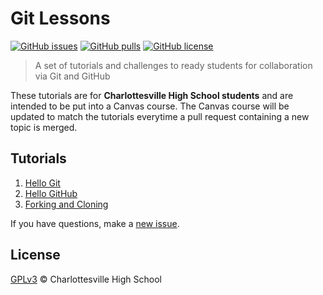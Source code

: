 # Git Lessons

[![GitHub issues](https://img.shields.io/github/issues/chssigma/git-lessons.svg?longCache=true&colorB=lightgrey&style=flat-square)](https://github.com/chssigma/git-lessons/issues)
[![GitHub pulls](https://img.shields.io/github/issues-pr/chssigma/git-lessons.svg?longCache=true&colorB=lightgrey&style=flat-square)](https://github.com/chssigma/git-lessons/pulls)
[![GitHub license](https://img.shields.io/github/license/chssigma/git-lessons.svg?longCache=true&style=flat-square)](https://github.com/chssigma/git-lessons/blob/master/LICENSE)

>A set of tutorials and challenges to ready students for collaboration via Git and GitHub

These tutorials are for **Charlottesville High School students** and are intended to be put into a Canvas course. The Canvas course will be updated to match the tutorials everytime a pull request containing a new topic is merged.

## Tutorials

1. [Hello Git](engineering/1_hello_git.md)
2. [Hello GitHub](engineering/2_hello_github.md)
3. [Forking and Cloning](engineering/3_forking_and_cloning.md)

If you have questions, make a [new issue](https://github.com/chssigma/git-lessons/issues/new).

## License

[GPLv3](LICENSE) © Charlottesville High School
